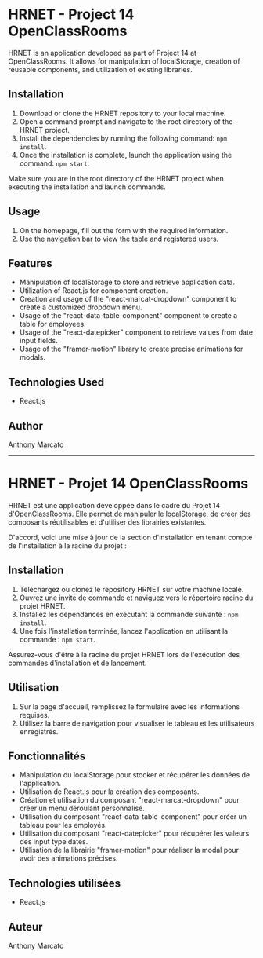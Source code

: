 # HRNET - Project 14 OpenClassRooms

HRNET is an application developed as part of Project 14 at OpenClassRooms. It allows for manipulation of localStorage, creation of reusable components, and utilization of existing libraries.

## Installation

1. Download or clone the HRNET repository to your local machine.
2. Open a command prompt and navigate to the root directory of the HRNET project.
3. Install the dependencies by running the following command: `npm install`.
4. Once the installation is complete, launch the application using the command: `npm start`.

Make sure you are in the root directory of the HRNET project when executing the installation and launch commands.

## Usage

1. On the homepage, fill out the form with the required information.
2. Use the navigation bar to view the table and registered users.

## Features

- Manipulation of localStorage to store and retrieve application data.
- Utilization of React.js for component creation.
- Creation and usage of the "react-marcat-dropdown" component to create a customized dropdown menu.
- Usage of the "react-data-table-component" component to create a table for employees.
- Usage of the "react-datepicker" component to retrieve values from date input fields.
- Usage of the "framer-motion" library to create precise animations for modals.

## Technologies Used

- React.js

## Author

Anthony Marcato

-----------

# HRNET - Projet 14 OpenClassRooms

HRNET est une application développée dans le cadre du Projet 14 d'OpenClassRooms. Elle permet de manipuler le localStorage, de créer des composants réutilisables et d'utiliser des librairies existantes.

D'accord, voici une mise à jour de la section d'installation en tenant compte de l'installation à la racine du projet :

## Installation

1. Téléchargez ou clonez le repository HRNET sur votre machine locale.
2. Ouvrez une invite de commande et naviguez vers le répertoire racine du projet HRNET.
3. Installez les dépendances en exécutant la commande suivante : `npm install`.
4. Une fois l'installation terminée, lancez l'application en utilisant la commande : `npm start`.

Assurez-vous d'être à la racine du projet HRNET lors de l'exécution des commandes d'installation et de lancement.

## Utilisation

1. Sur la page d'accueil, remplissez le formulaire avec les informations requises.
2. Utilisez la barre de navigation pour visualiser le tableau et les utilisateurs enregistrés.

## Fonctionnalités

- Manipulation du localStorage pour stocker et récupérer les données de l'application.
- Utilisation de React.js pour la création des composants.
- Création et utilisation du composant "react-marcat-dropdown" pour créer un menu déroulant personnalisé.
- Utilisation du composant "react-data-table-component" pour créer un tableau pour les employés.
- Utilisation du composant "react-datepicker" pour récupérer les valeurs des input type dates.
- Utilisation de la librairie "framer-motion" pour réaliser la modal pour avoir des animations précises.

## Technologies utilisées

- React.js

## Auteur

Anthony Marcato


